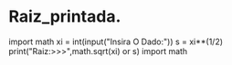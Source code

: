 # Raiz_printada.
import math
xi = int(input("Insira O Dado:"))
s = xi**(1/2)
print("Raiz:>>>",math.sqrt(xi) or s)
import math
